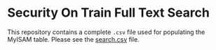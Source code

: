 # Security On Train Full Text Search

This repository contains a complete `.csv` file used for populating the MyISAM table. Please see the [search.csv](search.csv) file.
